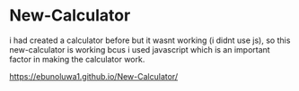 # New-Calculator
i had created a calculator before but it wasnt working (i didnt use js),
so this new-calculator is working bcus i used javascript which is an important factor in making the calculator work.

https://ebunoluwa1.github.io/New-Calculator/
